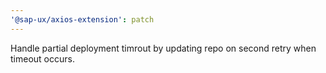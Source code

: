 ```yaml
---
'@sap-ux/axios-extension': patch
---
```


Handle partial deployment timrout by updating repo on second retry when timeout occurs.
